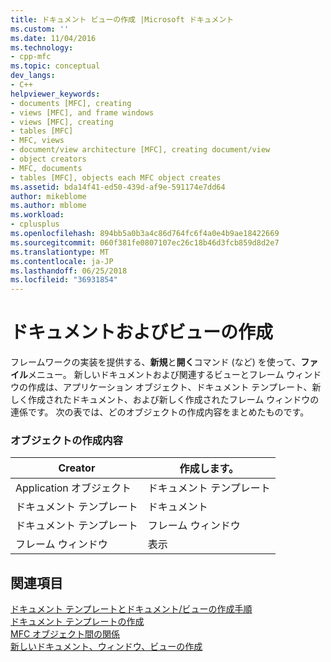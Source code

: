 ```yaml
---
title: ドキュメント ビューの作成 |Microsoft ドキュメント
ms.custom: ''
ms.date: 11/04/2016
ms.technology:
- cpp-mfc
ms.topic: conceptual
dev_langs:
- C++
helpviewer_keywords:
- documents [MFC], creating
- views [MFC], and frame windows
- views [MFC], creating
- tables [MFC]
- MFC, views
- document/view architecture [MFC], creating document/view
- object creators
- MFC, documents
- tables [MFC], objects each MFC object creates
ms.assetid: bda14f41-ed50-439d-af9e-591174e7dd64
author: mikeblome
ms.author: mblome
ms.workload:
- cplusplus
ms.openlocfilehash: 894bb5a0b3a4c86d764fc6f4a0e4b9ae18422669
ms.sourcegitcommit: 060f381fe0807107ec26c18b46d3fcb859d8d2e7
ms.translationtype: MT
ms.contentlocale: ja-JP
ms.lasthandoff: 06/25/2018
ms.locfileid: "36931854"
---
```

# <a name="documentview-creation"></a>ドキュメントおよびビューの作成
フレームワークの実装を提供する、**新規**と**開く**コマンド (など) を使って、**ファイル**メニュー。 新しいドキュメントおよび関連するビューとフレーム ウィンドウの作成は、アプリケーション オブジェクト、ドキュメント テンプレート、新しく作成されたドキュメント、および新しく作成されたフレーム ウィンドウの連係です。 次の表では、どのオブジェクトの作成内容をまとめたものです。  
  
### <a name="object-creators"></a>オブジェクトの作成内容  
  
|Creator|作成します。|  
|-------------|-------------|  
|Application オブジェクト|ドキュメント テンプレート|  
|ドキュメント テンプレート|ドキュメント|  
|ドキュメント テンプレート|フレーム ウィンドウ|  
|フレーム ウィンドウ|表示|  
  
## <a name="see-also"></a>関連項目  
 [ドキュメント テンプレートとドキュメント/ビューの作成手順](../mfc/document-templates-and-the-document-view-creation-process.md)   
 [ドキュメント テンプレートの作成](../mfc/document-template-creation.md)   
 [MFC オブジェクト間の関係](../mfc/relationships-among-mfc-objects.md)   
 [新しいドキュメント、ウィンドウ、ビューの作成](../mfc/creating-new-documents-windows-and-views.md)

